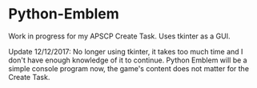 # Python-Emblem

Work in progress for my APSCP Create Task. Uses tkinter as a GUI.

Update 12/12/2017: No longer using tkinter, it takes too much time and I don't have enough knowledge of it to continue. Python Emblem will be a simple console program now, the game's content does not matter for the Create Task.
